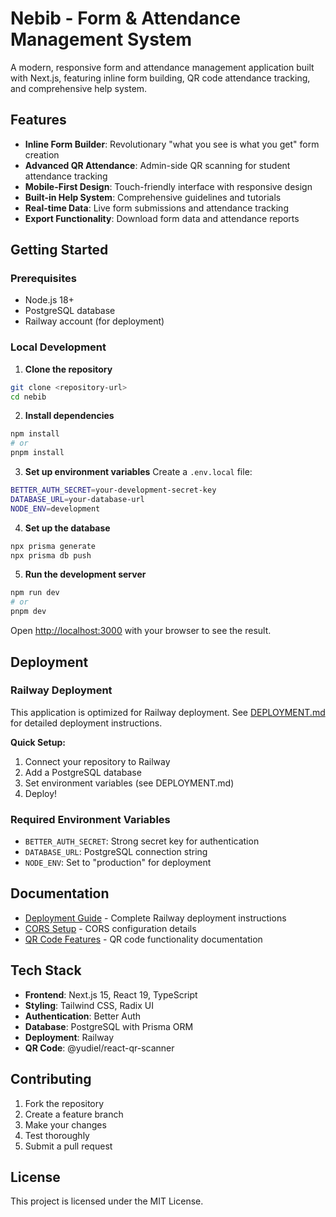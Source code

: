 # Nebib - Form & Attendance Management System

A modern, responsive form and attendance management application built with Next.js, featuring inline form building, QR code attendance tracking, and comprehensive help system.
 
## Features

- **Inline Form Builder**: Revolutionary "what you see is what you get" form creation
- **Advanced QR Attendance**: Admin-side QR scanning for student attendance tracking
- **Mobile-First Design**: Touch-friendly interface with responsive design
- **Built-in Help System**: Comprehensive guidelines and tutorials
- **Real-time Data**: Live form submissions and attendance tracking
- **Export Functionality**: Download form data and attendance reports

## Getting Started

### Prerequisites

- Node.js 18+ 
- PostgreSQL database
- Railway account (for deployment)

### Local Development

1. **Clone the repository**
```bash
git clone <repository-url>
cd nebib
```

2. **Install dependencies**
```bash
npm install
# or
pnpm install
```

3. **Set up environment variables**
Create a `.env.local` file:
```bash
BETTER_AUTH_SECRET=your-development-secret-key
DATABASE_URL=your-database-url
NODE_ENV=development
```

4. **Set up the database**
```bash
npx prisma generate
npx prisma db push
```

5. **Run the development server**
```bash
npm run dev
# or
pnpm dev
```

Open [http://localhost:3000](http://localhost:3000) with your browser to see the result.

## Deployment

### Railway Deployment

This application is optimized for Railway deployment. See [DEPLOYMENT.md](./DEPLOYMENT.md) for detailed deployment instructions.

**Quick Setup:**
1. Connect your repository to Railway
2. Add a PostgreSQL database
3. Set environment variables (see DEPLOYMENT.md)
4. Deploy!

### Required Environment Variables

- `BETTER_AUTH_SECRET`: Strong secret key for authentication
- `DATABASE_URL`: PostgreSQL connection string
- `NODE_ENV`: Set to "production" for deployment

## Documentation

- [Deployment Guide](./DEPLOYMENT.md) - Complete Railway deployment instructions
- [CORS Setup](./CORS_SETUP.md) - CORS configuration details
- [QR Code Features](./QR_CODE_FEATURES.md) - QR code functionality documentation

## Tech Stack

- **Frontend**: Next.js 15, React 19, TypeScript
- **Styling**: Tailwind CSS, Radix UI
- **Authentication**: Better Auth
- **Database**: PostgreSQL with Prisma ORM
- **Deployment**: Railway
- **QR Code**: @yudiel/react-qr-scanner

## Contributing

1. Fork the repository
2. Create a feature branch
3. Make your changes
4. Test thoroughly
5. Submit a pull request

## License

This project is licensed under the MIT License.
